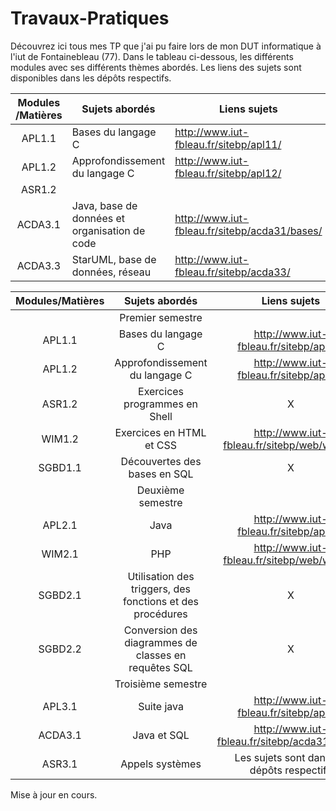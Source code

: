 # Travaux-Pratiques

Découvrez ici tous mes TP que j'ai pu faire lors de mon DUT informatique à l'iut de Fontainebleau (77). Dans le tableau ci-dessous, les différents modules avec ses différents thèmes abordés.
Les liens des sujets sont disponibles dans les dépôts respectifs.



| Modules /Matières | Sujets abordés                 | Liens sujets                           | Répertoire GIT                                               |
| :---------------: | ------------------------------ | -------------------------------------- | ------------------------------------------------------------ |
|      APL1.1       | Bases du langage C             | http://www.iut-fbleau.fr/sitebp/apl11/ | https://github.com/shanalfe/Travaux-Pratiques/tree/master/APL1.1 |
|      APL1.2       | Approfondissement du langage C | http://www.iut-fbleau.fr/sitebp/apl12/ | https://github.com/shanalfe/Travaux-Pratiques/tree/master/APL1.2 |
|      ASR1.2       |                                |                                        |                                                              |
|      ACDA3.1      |Java, base de données et organisation de code| http://www.iut-fbleau.fr/sitebp/acda31/bases/ |https://github.com/shanalfe/Travaux-Pratiques/tree/master/ACDA3.1 |
|ACDA3.3 | StarUML, base de données, réseau | http://www.iut-fbleau.fr/sitebp/acda33/ | https://github.com/shanalfe/Travaux-Pratiques/tree/master/ACDA3.3 |



|Modules/Matières | Sujets abordés                    | Liens sujets                      			| Répertoire
|:-:              |:-:                                |:-:                                			| :-:                                			|
|                 |Premier semestre                   |                                   			|
| APL1.1          | Bases du langage C                |http://www.iut-fbleau.fr/sitebp/apl11/ 		|
| APL1.2          | Approfondissement du langage C    |http://www.iut-fbleau.fr/sitebp/apl12/ 		|
| ASR1.2          | Exercices programmes en Shell     |     X 										|              
| WIM1.2          | Exercices en HTML et CSS          |http://www.iut-fbleau.fr/sitebp/web/wim11/ 	|
| SGBD1.1         | Découvertes des bases en SQL      |  X											|
|                 |Deuxième semestre                  |												|
| APL2.1          | Java                              |http://www.iut-fbleau.fr/sitebp/apl21/ 		|
| WIM2.1          | PHP                               | http://www.iut-fbleau.fr/sitebp/web/wim21/ 	|
| SGBD2.1         | Utilisation des triggers, des fonctions et des procédures |  		X			|
| SGBD2.2         | Conversion des diagrammes de classes en requêtes SQL | X						|
|                 |Troisième semestre                 |                                   			|
| APL3.1          | Suite java 						  |http://www.iut-fbleau.fr/sitebp/apl31/ 		|
| ACDA3.1         | Java et SQL 					  |http://www.iut-fbleau.fr/sitebp/acda31/bases/|
| ASR3.1          | Appels systèmes 				  | Les sujets sont dans les dépôts respectifs 	|



Mise à jour en cours.
